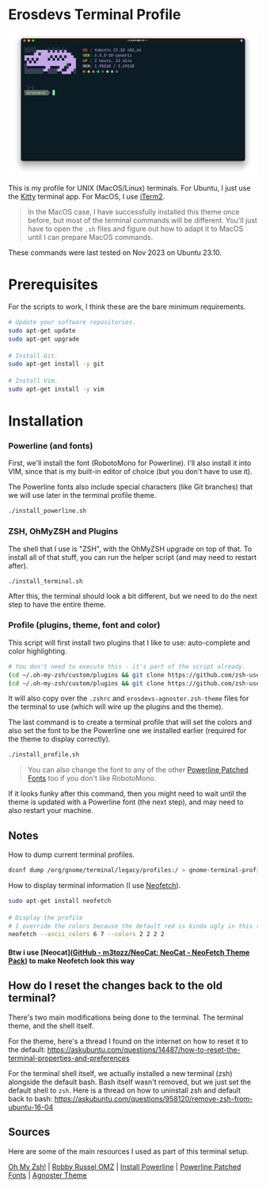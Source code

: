 # Erosdevs Terminal Profile

![terminal](./terminal_screenshot.png)

This is my profile for UNIX (MacOS/Linux) terminals. For Ubuntu, I just use the [Kitty](https://sw.kovidgoyal.net/kitty/) terminal
app. For MacOS, I use [iTerm2](https://iterm2.com/).

> In the MacOS case, I have successfully installed this theme once before, but most of the terminal commands
> will be different. You'll just have to open the `.sh` files and figure out how to adapt it to MacOS
> until I can prepare MacOS commands.

These commands were last tested on Nov 2023 on Ubuntu 23.10.

# Prerequisites

For the scripts to work, I think these are the bare minimum requirements.

```bash
# Update your software repositories.
sudo apt-get update
sudo apt-get upgrade

# Install Git.
sudo apt-get install -y git

# Install Vim.
sudo apt-get install -y vim
```

# Installation

### Powerline (and fonts)

First, we'll install the font (RobotoMono for Powerline). I'll also install it into VIM, since that
is my built-in editor of choice (but you don't have to use it).

The Powerline fonts also include special characters (like Git branches) that we will use later in
the terminal profile theme.

```bash
./install_powerline.sh
```

### ZSH, OhMyZSH and Plugins

The shell that I use is "ZSH", with the OhMyZSH upgrade on top of that. To install all of that stuff,
you can run the helper script (and may need to restart after).

```bash
./install_terminal.sh
```

After this, the terminal should look a bit different, but we need to do the next step to have the
entire theme.

### Profile (plugins, theme, font and color)

This script will first install two plugins that I like to use: auto-complete and color highlighting.

```bash
# You don't need to execute this - it's part of the script already.
(cd ~/.oh-my-zsh/custom/plugins && git clone https://github.com/zsh-users/zsh-syntax-highlighting)
(cd ~/.oh-my-zsh/custom/plugins && git clone https://github.com/zsh-users/zsh-autosuggestions)
```

It will also copy over the `.zshrc` and `erosdevs-agnoster.zsh-theme` files for the
terminal to use (which will wire up the plugins and the theme).

The last command is to create a terminal profile that will set the colors and also set the font
to be the Powerline one we installed earlier (required for the theme to display correctly).

```bash
./install_profile.sh
```

> You can also change the font to any of the other [Powerline Patched Fonts](https://github.com/powerline/fonts) too if you don't like RobotoMono.

If it looks funky after this command, then you might need to wait until the theme is updated with a
Powerline font (the next step), and may need to also restart your machine.

## Notes

How to dump current terminal profiles.

```bash
dconf dump /org/gnome/terminal/legacy/profiles:/ > gnome-terminal-profiles.dconf
```

How to display terminal information (I use [Neofetch](https://github.com/dylanaraps/neofetch)).

```bash
sudo apt-get install neofetch

# Display the profile
# I override the colors because the default red is kinda ugly in this theme.
neofetch --ascii_colors 6 7 --colors 2 2 2 2
```

#### Btw i use [Neocat]([GitHub - m3tozz/NeoCat: NeoCat - NeoFetch Theme Pack](https://github.com/m3tozz/NeoCat)) to make Neofetch look this way

## How do I reset the changes back to the old terminal?

There's two main modifications being done to the terminal. The terminal theme, and the shell itself.

For the theme, here's a thread I found on the internet on how to reset it to the default: https://askubuntu.com/questions/14487/how-to-reset-the-terminal-properties-and-preferences

For the terminal shell itself, we actually installed a new terminal (zsh) alongside the default bash. Bash itself wasn't removed, but we just set the default shell to `zsh`. Here is a thread on how to uninstall zsh and default back to bash: https://askubuntu.com/questions/958120/remove-zsh-from-ubuntu-16-04

## Sources

Here are some of the main resources I used as part of this terminal setup.

[Oh My Zsh!](https://medium.com/wearetheledger/oh-my-zsh-made-for-cli-lovers-installation-guide-3131ca5491fb) | [Robby Russel OMZ](https://github.com/robbyrussell/oh-my-zsh) | [Install Powerline](https://askubuntu.com/questions/283908/how-can-i-install-and-use-powerline-plugin) | [Powerline Patched Fonts](https://github.com/powerline/fonts)
| [Agnoster Theme](https://gist.github.com/3712874)
